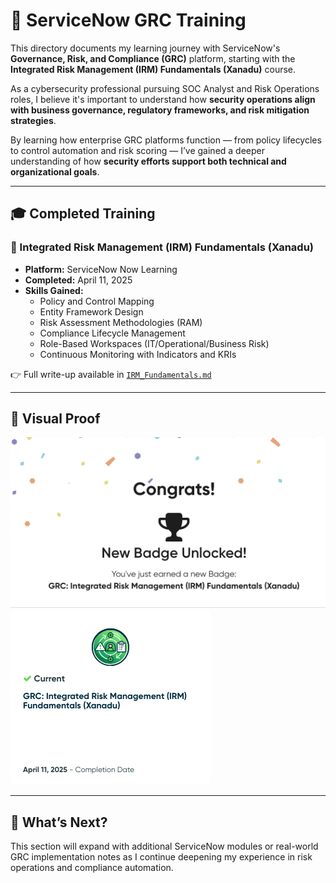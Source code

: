 # 📘 ServiceNow GRC Training

This directory documents my learning journey with ServiceNow's **Governance, Risk, and Compliance (GRC)** platform, starting with the **Integrated Risk Management (IRM) Fundamentals (Xanadu)** course.

As a cybersecurity professional pursuing SOC Analyst and Risk Operations roles, I believe it's important to understand how **security operations align with business governance, regulatory frameworks, and risk mitigation strategies**.

By learning how enterprise GRC platforms function — from policy lifecycles to control automation and risk scoring — I’ve gained a deeper understanding of how **security efforts support both technical and organizational goals**.

---

## 🎓 Completed Training

### 🔹 Integrated Risk Management (IRM) Fundamentals (Xanadu)
- **Platform:** ServiceNow Now Learning
- **Completed:** April 11, 2025
- **Skills Gained:**
  - Policy and Control Mapping
  - Entity Framework Design
  - Risk Assessment Methodologies (RAM)
  - Compliance Lifecycle Management
  - Role-Based Workspaces (IT/Operational/Business Risk)
  - Continuous Monitoring with Indicators and KRIs

👉 Full write-up available in [`IRM_Fundamentals.md`](./IRM_Fundamentals.md)

---

## 📸 Visual Proof

![Badge Unlocked](./Screenshots/GRC_IRM_Fundamentals_Badge_Unlocked.png)  
![Completion Confirmation](./Screenshots/GRC_IRM_Fundamentals_Completion_Date.png)

---

## 🔭 What’s Next?

This section will expand with additional ServiceNow modules or real-world GRC implementation notes as I continue deepening my experience in risk operations and compliance automation.
